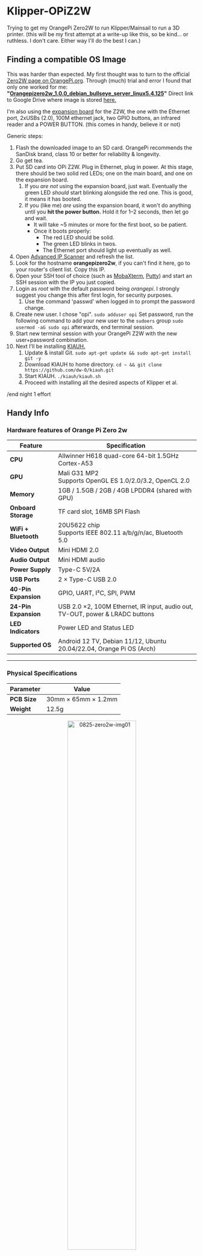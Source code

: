 # Klipper-OPiZ2W
Trying to get my OrangePi Zero2W to run Klipper/Mainsail to run a 3D printer. 
(this will be my first attempt at a write-up like this, so be kind... or ruthless. I don't care. Either way I'll do the best I can.)

## Finding a compatible OS Image
   This was harder than expected. My first thought was to turn to the official [Zero2W page on OrangePi.org](http://www.orangepi.org/html/hardWare/computerAndMicrocontrollers/service-and-support/Orange-Pi-Zero-2W.html). Through (much) trial and error I found that only one worked for me: **"[Orangepizero2w_1.0.0_debian_bullseye_server_linux5.4.125](https://drive.google.com/file/d/1DfEyIZBMi8tDQ61AEQEgoNxHBhoK1lLL/view?usp=drive_link)"** Direct link to Google Drive where image is stored [here.](https://drive.google.com/drive/folders/1X_OFH8EqGqRzvlz4OZpzcH6wqk9-tAja)

I'm also using the [expansion board](#expansion-board-hardware) for the Z2W, the one with the Ethernet port, 2xUSBs (2.0), 100M ethernet jack, two GPIO buttons, an infrared reader and a POWER BUTTON. (this comes in handy, believe it or not)

Generic steps: 
1. Flash the downloaded image to an SD card. OrangePi recommends the SanDisk brand, class 10 or better for reliability & longevity.
2. Go get tea.
3. Put SD card into OPi Z2W. Plug in Ethernet, plug in power. At this stage, there should be two solid red LEDs; one on the main board, and one on the expansion board.  
   1. If you *are not* using the expansion board, just wait. Eventually the green LED *should* start blinking alongside the red one. This is good, it means it has booted.  
   2. If you (like me) *are* using the expansion board, it won't do anything until you **hit the power button.** Hold it for 1–2 seconds, then let go and wait.  
      - It will take ~5 minutes or more for the first boot, so be patient.  
      - Once it boots properly:
        - The red LED should be solid.
        - The green LED blinks in twos.
        - The Ethernet port should light up eventually as well.
5. Open [Advanced IP Scanner](https://www.advanced-ip-scanner.com/) and refresh the list.
6. Look for the hostname **orangepizero2w**, if you can't find it here, go to your router's client list. Copy this IP.
7. Open your SSH tool of choice (such as [MobaXterm](https://mobaxterm.mobatek.net/), [Putty](https://www.putty.org/)) and start an SSH session with the IP you just copied.
8. Login as *root* with the default password being *orangepi*. I strongly suggest you change this after first login, for security purposes.
   1. Use the command 'passwd' when logged in to prompt the password change.
9. Create new user. I chose "opi". `sudo adduser opi` Set password, run the following command to add your new user to the `sudoers` group `sudo usermod -aG sudo opi` afterwards, end terminal session. 
10. Start new terminal session with your OrangePi Z2W with the new user+password combination.
11. Next I'll be installing [KIAUH.](https://github.com/dw-0/kiauh)
    1. Update & install Git. `sudo apt-get update && sudo apt-get install git -y`
    2. Download KIAUH to home directory. `cd ~ && git clone https://github.com/dw-0/kiauh.git`
    3. Start KIAUH. `./kiauh/kiauh.sh`
    4. Proceed with installing all the desired aspects of Klipper et al.

/end night 1 effort   



## Handy Info
### Hardware features of Orange Pi Zero 2w
| Feature               | Specification                                                                 |
|-----------------------|---------------------------------------------------------------------------------|
| **CPU**               | Allwinner H618 quad-core 64-bit 1.5GHz Cortex-A53                              |
| **GPU**               | Mali G31 MP2<br>Supports OpenGL ES 1.0/2.0/3.2, OpenCL 2.0                      |
| **Memory**            | 1GB / 1.5GB / 2GB / 4GB LPDDR4 (shared with GPU)                                |
| **Onboard Storage**   | TF card slot, 16MB SPI Flash                                                    |
| **WiFi + Bluetooth**  | 20U5622 chip<br>Supports IEEE 802.11 a/b/g/n/ac, Bluetooth 5.0                 |
| **Video Output**      | Mini HDMI 2.0                                                                   |
| **Audio Output**      | Mini HDMI audio                                                                |
| **Power Supply**      | Type-C 5V/2A                                                                    |
| **USB Ports**         | 2 × Type-C USB 2.0                                                              |
| **40-Pin Expansion**  | GPIO, UART, I²C, SPI, PWM                                                       |
| **24-Pin Expansion**  | USB 2.0 ×2, 100M Ethernet, IR input, audio out, TV-OUT, power & LRADC buttons  |
| **LED Indicators**    | Power LED and Status LED                                                       |
| **Supported OS**      | Android 12 TV, Debian 11/12, Ubuntu 20.04/22.04, Orange Pi OS (Arch)           |

---

### Physical Specifications

| Parameter         | Value              |
|------------------|--------------------|
| **PCB Size**      | 30mm × 65mm × 1.2mm |
| **Weight**        | 12.5g              |

<p align="center">
  <img src="https://github.com/user-attachments/assets/a30af888-83de-476c-b8e4-afd9ec9463f3" width="60%" alt="0825-zero2w-img01" />
</p>

### Expansion Board Hardware
| Feature             | Specification                                      |
|---------------------|----------------------------------------------------|
| **Ethernet Port**    | 100 Mbps                                           |
| **USB**              | USB 2.0 × 2                                        |
| **Keys**             | 1× Power On/Off key, 2× Custom keys                |
| **Audio**            | 3.5mm headphone jack (audio + TV-out combined)     |
| **Infrared Receiver**| 1× Infrared receiver tube                         |
| **PCB Dimensions**   | 30mm × 65mm                                        |

<p align="center">
  <img src="https://github.com/user-attachments/assets/bc87381c-730d-4576-afab-274a4f307019" width="60%" alt="0825-zero2w-img01" />
</p>

# References
1. [OrangePi Wiki](http://www.orangepi.org/orangepiwiki/index.php/Orange_Pi_Zero_2W)


